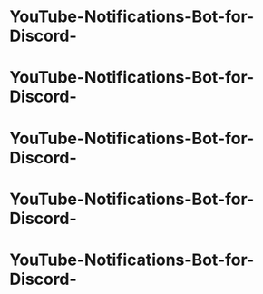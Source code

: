# YouTube-Notifications-Bot-for-Discord-
# YouTube-Notifications-Bot-for-Discord-
# YouTube-Notifications-Bot-for-Discord-
# YouTube-Notifications-Bot-for-Discord-
# YouTube-Notifications-Bot-for-Discord-
